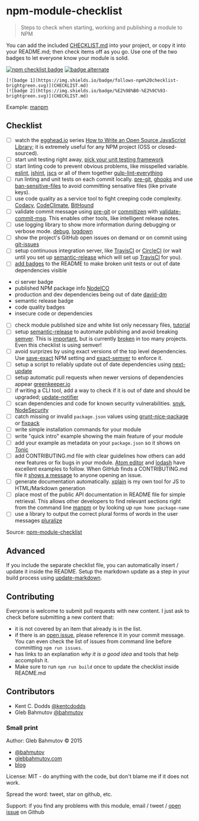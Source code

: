 # npm-module-checklist
> Steps to check when starting, working and publishing a module to NPM

You can add the included [CHECKLIST.md](CHECKLIST.md) into your project,
or copy it into your README.md; then check items off as you go.
Use one of the two badges to let everyone know your module is solid.

[![npm checklist badge](https://img.shields.io/badge/follows-npm%20checklist-brightgreen.svg)](CHECKLIST.md)
[![badge alternate](https://img.shields.io/badge/%E2%98%B0-%E2%9C%93-brightgreen.svg)](CHECKLIST.md)

```
[![badge 1](https://img.shields.io/badge/follows-npm%20checklist-brightgreen.svg)](CHECKLIST.md)
[![badge 2](https://img.shields.io/badge/%E2%98%B0-%E2%9C%93-brightgreen.svg)](CHECKLIST.md)
```
Example: [manpm](https://github.com/bahmutov/manpm)

## Checklist

- [ ] watch the [egghead.io](https://egghead.io) series [How to Write an Open Source JavaScript Library](https://egghead.io/series/how-to-write-an-open-source-javascript-library);
it is extremely useful for any NPM project (OSS or closed-sourced).
- [ ] start unit testing right away, [pick your unit testing framework](http://glebbahmutov.com/blog/picking-javascript-testing-framework/)
- [ ] start linting code to prevent obvious problems, like misspelled variable.
[eslint](http://eslint.org/), [jshint](http://jshint.com/docs/), [jscs](http://jscs.info/) or all of them together
[gulp-lint-everything](https://github.com/bahmutov/gulp-lint-everything)
- [ ] run linting and unit tests on each commit locally. [pre-git](https://github.com/bahmutov/pre-git), [ghooks](https://www.npmjs.com/package/ghooks) and use [ban-sensitive-files](http://npm.im/ban-sensitive-files) to avoid committing sensative files (like private keys).
- [ ] use code quality as a service tool to fight creeping code complexity. [Codacy](https://codacy.com/),
[CodeClimate](https://codeclimate.com/), [BitHound](https://www.bithound.io/)
- [ ] validate commit message using [pre-git](https://github.com/bahmutov/pre-git) or [commitizen](https://www.npmjs.com/package/commitizen) with [validate-commit-msg](https://www.npmjs.com/package/validate-commit-msg). This
enables other tools, like intelligent release notes.
- [ ] use logging library to show more information during debugging or verbose mode.
[debug](https://github.com/visionmedia/debug), [logdown](https://github.com/caiogondim/logdown)
- [ ] show the project&#39;s GitHub open issues on demand or on commit using [git-issues](https://www.npmjs.com/package/git-issues)
- [ ] setup continuous integration server, like [TravisCI](https://travis-ci.org/) or [CircleCI](https://circleci.com/) (or wait until you set up [semantic-release](https://github.com/semantic-release/semantic-release) which will set up [TravisCI](https://travis-ci.org/) for you).
- [ ] [add badges](http://glebbahmutov.com/blog/tightening-node-project/) to the README to make broken unit tests or out of date dependencies visible
 - ci server badge
 - published NPM package info [NodeICO](https://nodei.co/)
 - production and dev dependencies being out of date [david-dm](https://david-dm.org/)
 - semantic release badge
 - code quality badges
 - insecure code or dependencies
- [ ] check module published size and white list only necessary files, [tutorial](http://glebbahmutov.com/blog/smaller-published-NPM-modules/)
- [ ] setup [semantic-release](https://github.com/semantic-release/semantic-release) to automate publishing
and avoid breaking [semver](http://semver.org/). This is [important](https://medium.com/javascript-scene/software-versions-are-broken-3d2dc0da0783#.h96ppopx3),
but is currently [broken](https://www.youtube.com/watch?v=tc2UgG5L7WM) in too many projects. Even this checklist is using semver!
- [ ] avoid surprizes by using exact versions of the top level dependencies.
Use [save-exact](https://docs.npmjs.com/misc/config#save-exact) NPM setting and [exact-semver](https://github.com/bahmutov/exact-semver) to enforce it.
- [ ] setup a script to reliably update out of date dependencies using [next-update](https://github.com/bahmutov/next-update#install)
 - [ ] setup automatic pull requests when newer versions of dependencies appear [greenkeeper.io](http://greenkeeper.io/)
- [ ] if writing a CLI tool, add a way to check if it is out of date and should be upgraded;
[update-notifier](https://github.com/yeoman/update-notifier)
- [ ] scan dependencies and code for known security vulnerabilities. [snyk](https://www.npmjs.com/package/snyk), [NodeSecurity](https://nodesecurity.io/)
- [ ] catch missing or invalid `package.json` values using [grunt-nice-package](https://github.com/bahmutov/grunt-nice-package)
or [fixpack](https://github.com/henrikjoreteg/fixpack)
- [ ] write simple installation commands for your module
- [ ] write &quot;quick intro&quot; example showing the main feature of your module
- [ ] add your example as metadata on your `package.json` so it shows on [Tonic](https://tonicdev.uservoice.com/knowledgebase/articles/765846-how-do-i-customize-the-example-for-my-npm-package)
- [ ] add CONTRIBUTING.md file with clear guidelines how others can add new features or fix bugs
in your module. [Atom editor](https://github.com/atom/atom/blob/master/CONTRIBUTING.md) and [lodash](https://github.com/lodash/lodash/blob/master/CONTRIBUTING.md) have excellent examples to follow.
When GitHub finds a CONTRIBUTING.md file it [shows a message](https://gipthub.com/blog/1184-contributing-guidelines) to anyone opening an issue.
- [ ] generate documentation automatically. [xplain](https://github.com/bahmutov/xplain) is my own tool for JS to HTML/Markdown
generation
- [ ] place most of the public API documentation in README file for simple retrieval.
This allows other developers to find relevant sections right from the command line [manpm](https://github.com/bahmutov/manpm)
or by looking up `npm home package-name`
- [ ] use a library to output the correct plural forms of words in the user messages [pluralize](https://github.com/blakeembrey/pluralize)

Source: [npm-module-checklist](https://github.com/bahmutov/npm-module-checklist)

## Advanced
If you include the separate checklist file, you can automatically insert / update it inside the README.
Setup the markdown update as a step in your build process using [update-markdown](https://github.com/bahmutov/update-markdown).

## Contributing
Everyone is welcome to submit pull requests with new content.
I just ask to check before submitting a new content that:


- it is not covered by an item that already is in the list.
- if there is an [open issue](https://github.com/bahmutov/npm-module-checklist/issues),
please reference it in your commit message.
You can even check the list of issues from command line before committing `npm run issues`.
- has links to an explanation *why it is a good idea* and tools that help accomplish it.
- Make sure to run `npm run build` once to update the checklist inside README.md

## Contributors

- Kent C. Dodds [@kentcdodds](https://github.com/kentcdodds)
- Gleb Bahmutov [@bahmutov](https://github.com/bahmutov)

### Small print
Author: Gleb Bahmutov &copy; 2015


- [@bahmutov](https://twitter.com/bahmutov)
- [glebbahmutov.com](http://glebbahmutov.com)
- [blog](http://glebbahmutov.com/blog/)

License: MIT - do anything with the code, but don&#39;t blame me if it does not work.

Spread the word: tweet, star on github, etc.

Support: if you find any problems with this module, email / tweet /
[open issue](https://github.com/bahmutov/npm-module-checklist/issues) on Github

